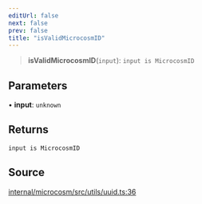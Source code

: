 ```yaml
---
editUrl: false
next: false
prev: false
title: "isValidMicrocosmID"
---
```


> **isValidMicrocosmID**(`input`): `input is MicrocosmID`

## Parameters

• **input**: `unknown`

## Returns

`input is MicrocosmID`

## Source

[internal/microcosm/src/utils/uuid.ts:36](https://github.com/nodenogg-in/alpha-p2p/blob/265a0e2/internal/microcosm/src/utils/uuid.ts#L36)
